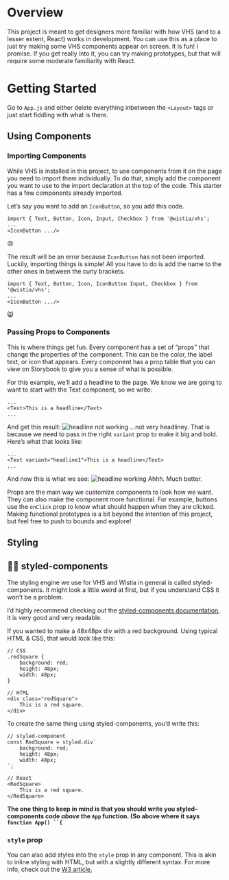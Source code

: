 # Overview

This project is meant to get designers more familiar with how VHS (and to a lesser extent, React) works in development. You can use this as a place to just try making some VHS components appear on screen. It is fun! I promise. If you get really into it, you can try making prototypes, but that will require some moderate familiarity with React.

# Getting Started

Go to `App.js` and either delete everything inbetween the `<Layout>` tags or just start fiddling with what is there.

## Using Components

### Importing Components

While VHS is installed in this project, to use components from it on the page you need to import them individually. To do that, simply add the component you want to use to the import declaration at the top of the code. This starter has a few components already imported.

Let’s say you want to add an `IconButton`, so you add this code.

```
import { Text, Button, Icon, Input, Checkbox } from '@wistia/vhs';
...
<IconButton .../>
```

😠

The result will be an error because `IconButton` has not been imported. Luckily, importing things is simple! All you have to do is add the name to the other ones in between the curly brackets.

```
import { Text, Button, Icon, IconButton Input, Checkbox } from '@wistia/vhs';
...
<IconButton .../>
```

😸

### Passing Props to Components

This is where things get fun. Every component has a set of “props” that change the properties of the component. This can be the color, the label text, or icon that appears. Every component has a prop table that you can view on Storybook to give you a sense of what is possible.

For this example, we’ll add a headline to the page. We know we are going to want to start with the Text component, so we write:

```
...
<Text>This is a headline</Text>
...
```

And get this result:
![headline not working](https://p-qKFzNW.b1.n0.cdn.getcloudapp.com/items/6quYjpom/a0c02319-a7ea-48aa-8a90-1b0a3bd0331d.png?v=5d1c2eade0147342a9edb675d733968b)
...not very headliney. That is because we need to pass in the right `variant` prop to make it big and bold. Here’s what that looks like:

```
...
<Text variant="headline1">This is a headline</Text>
...
```

And now this is what we see:
![headline working](https://p-qKFzNW.b1.n0.cdn.getcloudapp.com/items/6quYjp12/5ba4e394-12f8-47de-b254-523bdee554cc.png?v=6441450d5b2262957bfe50165d4e5118)
Ahhh. Much better.

Props are the main way we customize components to look how we want. They can also make the component more functional. For example, buttons use the `onClick` prop to know what should happen when they are clicked. Making functional prototypes is a bit beyond the intention of this project, but feel free to push to bounds and explore!

## Styling

## 💅🏾 styled-components

The styling engine we use for VHS and Wistia in general is called styled-components. It might look a little weird at first, but if you understand CSS it won’t be a problem.

I’d highly recommend checking out the [styled-components documentation](https://styled-components.com/docs/basics), it is very good and very readable.

If you wanted to make a 48x48px div with a red background. Using typical HTML & CSS, that would look like this:

```
// CSS
.redSquare {
    background: red;
    height: 48px;
    width: 48px;
}

// HTML
<div class="redSquare">
    This is a red square.
</div>
```

To create the same thing using styled-components, you’d write this:

```
// styled-component
const RedSquare = styled.div`
    background: red;
    height: 48px;
    width: 48px;
`;

// React
<RedSquare>
    This is a red square.
</RedSquare>
```

**The one thing to keep in mind is that you should write you styled-components code _above_ the `App` function. (So above where it says ` function App() ``{ `**

### `style` prop

You can also add styles into the `style` prop in any component. This is akin to inline styling with HTML, but with a slightly different syntax. For more info, check out the [W3 article.](https://www.w3schools.com/react/react_css.asp)
